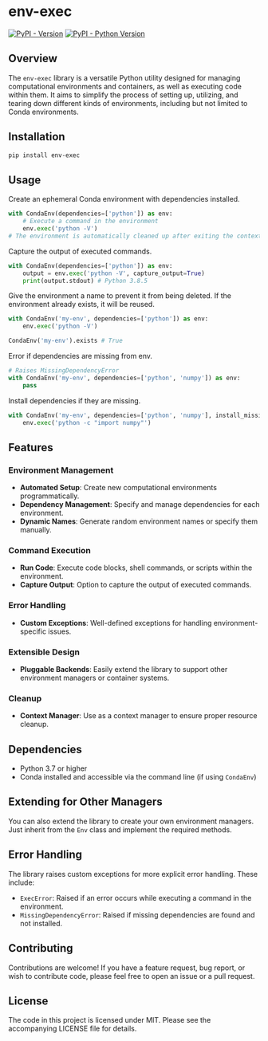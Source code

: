 # env-exec

[![PyPI - Version](https://img.shields.io/pypi/v/env-exec.svg)](https://pypi.org/project/env-exec)
[![PyPI - Python Version](https://img.shields.io/pypi/pyversions/env-exec.svg)](https://pypi.org/project/env-exec)

## Overview

The `env-exec` library is a versatile Python utility designed for managing computational environments and containers, as well as executing code within them. It aims to simplify the process of setting up, utilizing, and tearing down different kinds of environments, including but not limited to Conda environments. 

## Installation

```bash
pip install env-exec
```

## Usage

Create an ephemeral Conda environment with dependencies installed.

```python
with CondaEnv(dependencies=['python']) as env:
    # Execute a command in the environment
    env.exec('python -V') 
# The environment is automatically cleaned up after exiting the context manager
```

Capture the output of executed commands.

```python
with CondaEnv(dependencies=['python']) as env:
    output = env.exec('python -V', capture_output=True)
    print(output.stdout) # Python 3.8.5
```

Give the environment a name to prevent it from being deleted. If the environment already exists, it will be reused.

```python
with CondaEnv('my-env', dependencies=['python']) as env:
    env.exec('python -V')

CondaEnv('my-env').exists # True
```

Error if dependencies are missing from env.

```python
# Raises MissingDependencyError
with CondaEnv('my-env', dependencies=['python', 'numpy']) as env:
    pass
```

Install dependencies if they are missing.

```python
with CondaEnv('my-env', dependencies=['python', 'numpy'], install_missing=True) as env:
    env.exec('python -c "import numpy"')
```

## Features

### Environment Management

- **Automated Setup**: Create new computational environments programmatically.
- **Dependency Management**: Specify and manage dependencies for each environment.
- **Dynamic Names**: Generate random environment names or specify them manually.
  
### Command Execution

- **Run Code**: Execute code blocks, shell commands, or scripts within the environment.
- **Capture Output**: Option to capture the output of executed commands.

### Error Handling

- **Custom Exceptions**: Well-defined exceptions for handling environment-specific issues.
  
### Extensible Design

- **Pluggable Backends**: Easily extend the library to support other environment managers or container systems.
  
### Cleanup

- **Context Manager**: Use as a context manager to ensure proper resource cleanup.

## Dependencies

- Python 3.7 or higher
- Conda installed and accessible via the command line (if using `CondaEnv`)

## Extending for Other Managers

You can also extend the library to create your own environment managers. Just inherit from the `Env` class and implement the required methods.

## Error Handling

The library raises custom exceptions for more explicit error handling. These include:

- `ExecError`: Raised if an error occurs while executing a command in the environment.
- `MissingDependencyError`: Raised if missing dependencies are found and not installed.

## Contributing

Contributions are welcome! If you have a feature request, bug report, or wish to contribute code, please feel free to open an issue or a pull request.

## License

The code in this project is licensed under MIT. Please see the accompanying LICENSE file for details.
